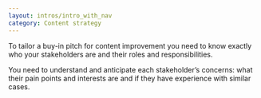 ```yaml
---
layout: intros/intro_with_nav
category: Content strategy
---
```

To tailor a buy-in pitch for content improvement you need to know exactly who your stakeholders are and their roles and responsibilities.

You need to understand and anticipate each stakeholder’s concerns: what their pain points and interests are and if they have experience with similar cases.

